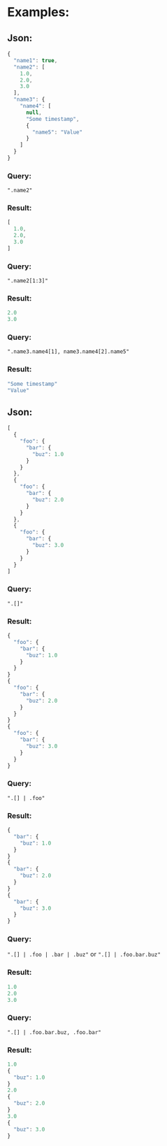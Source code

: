 # Examples:

## Json: 
```javascript
{
  "name1": true,
  "name2": [
    1.0,
    2.0,
    3.0
  ],
  "name3": {
    "name4": [
      null,
      "Some timestamp",
      {
        "name5": "Value"
      }
    ]
  }
}
```

### Query:
`".name2"`
### Result:
```javascript
[
  1.0,
  2.0,
  3.0
]
```
### Query:
`".name2[1:3]"`
### Result:
```javascript
2.0
3.0
```
### Query:
`".name3.name4[1], name3.name4[2].name5"`
### Result:
```javascript
"Some timestamp"
"Value"
```
## Json: 
```javascript
[
  {
    "foo": {
      "bar": {
        "buz": 1.0
      }
    }
  },
  {
    "foo": {
      "bar": {
        "buz": 2.0
      }
    }
  },
  {
    "foo": {
      "bar": {
        "buz": 3.0
      }
    }
  }
]
```
### Query:
`".[]"`
### Result:
```javascript
{
  "foo": {
    "bar": {
      "buz": 1.0
    }
  }
}
{
  "foo": {
    "bar": {
      "buz": 2.0
    }
  }
}
{
  "foo": {
    "bar": {
      "buz": 3.0
    }
  }
}
```
### Query:
`".[] | .foo"`
### Result:
```javascript
{
  "bar": {
    "buz": 1.0
  }
}
{
  "bar": {
    "buz": 2.0
  }
}
{
  "bar": {
    "buz": 3.0
  }
}
```
### Query:
`".[] | .foo | .bar | .buz"` or `".[] | .foo.bar.buz"`
### Result:
```javascript
1.0
2.0
3.0
```
### Query:
`".[] | .foo.bar.buz, .foo.bar"`
### Result:
```javascript
1.0
{
  "buz": 1.0
}
2.0
{
  "buz": 2.0
}
3.0
{
  "buz": 3.0
}
```
